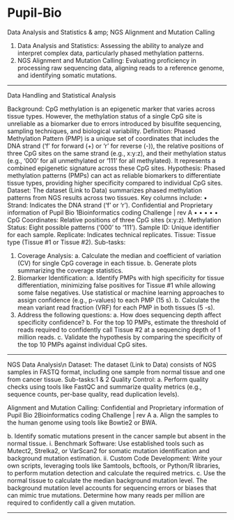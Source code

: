 # Pupil-Bio
Data Analysis and Statistics & amp; NGS Alignment and Mutation Calling
1. Data Analysis and Statistics: Assessing the ability to analyze and interpret complex data,
particularly phased methylation patterns.
2. NGS Alignment and Mutation Calling: Evaluating proficiency in processing raw
sequencing data, aligning reads to a reference genome, and identifying somatic
mutations.
______________________________________________________________________________
Data Handling and Statistical Analysis

Background: CpG methylation is an epigenetic marker that varies across tissue types.
However, the methylation status of a single CpG site is unreliable as a biomarker due to
errors introduced by bisulfite sequencing, sampling techniques, and biological variability.
Definition: Phased Methylation Pattern (PMP) is a unique set of coordinates that includes
the DNA strand (‘f’ for forward (+) or ‘r’ for reverse (-)), the relative positions of three CpG
sites on the same strand (e.g., x:y:z), and their methylation status (e.g., ‘000’ for all
unmethylated or ‘111’ for all methylated). It represents a combined epigenetic signature
across these CpG sites.
Hypothesis: Phased methylation patterns (PMPs) can act as reliable biomarkers to
differentiate tissue types, providing higher specificity compared to individual CpG sites.
Dataset: The dataset (Link to Data) summarizes phased methylation patterns from NGS
results across two tissues. Key columns include:
•
Strand: Indicates the DNA strand (‘f’ or ‘r’).
Confidential and Proprietary information of Pupil Bio
1Bioinformatics coding Challenge | rev A
•
•
•
•
•
CpG Coordinates: Relative positions of three CpG sites (x:y:z).
Methylation Status: Eight possible patterns (‘000’ to ‘111’).
Sample ID: Unique identifier for each sample.
Replicate: Indicates technical replicates.
Tissue: Tissue type (Tissue #1 or Tissue #2).
Sub-tasks:
1. Coverage Analysis:
a. Calculate the median and coefficient of variation (CV) for single CpG coverage
in each tissue.
b. Generate plots summarizing the coverage statistics.
2. Biomarker Identification:
a. Identify PMPs with high specificity for tissue differentiation, minimizing false
positives for Tissue #1 while allowing some false negatives. Use statistical or
machine learning approaches to assign confidence (e.g., p-values) to each PMP
(15 s).
b. Calculate the mean variant read fraction (VRF) for each PMP in both tissues (5
-s).
3. Address the following questions:
a. How does sequencing depth affect specificity confidence?
b. For the top 10 PMPs, estimate the threshold of reads required to confidently
call Tissue #2 at a sequencing depth of 1 million reads. 
c. Validate the hypothesis by comparing the specificity of the top 10 PMPs
against individual CpG sites.
______________________________________________________________________________
NGS Data Analysis\n
Dataset: The dataset (Link to Data) consists of NGS samples in FASTQ format, including one
sample from normal tissue and one from cancer tissue.
Sub-tasks:1 & 2 
Quality Control:
a. Perform quality checks using tools like FastQC and summarize quality
metrics (e.g., sequence counts, per-base quality, read duplication levels).

Alignment and Mutation Calling:
Confidential and Proprietary information of Pupil Bio
2Bioinformatics coding Challenge | rev A
a. Align the samples to the human genome using tools like Bowtie2 or BWA.

b. Identify somatic mutations present in the cancer sample but absent in the
normal tissue.
i. Benchmark Software: Use established tools such as Mutect2,
Strelka2, or VarScan2 for somatic mutation identification
and background mutation estimation. 
ii. Custom Code Development: Write your own scripts,
leveraging tools like Samtools, bcftools, or Python/R
libraries, to perform mutation detection and calculate the
required metrics.
c. Use the normal tissue to calculate the median background mutation level.
The background mutation level accounts for sequencing errors or biases
that can mimic true mutations. Determine how many reads per million are
required to confidently call a given mutation. 
________________________________________________________________________________________________________________________
